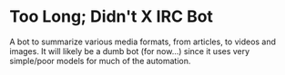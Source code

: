 # Too Long; Didn't X IRC Bot

A bot to summarize various media formats, from articles, to videos and images.
It will likely be a dumb bot (for now...) since it uses very simple/poor models
for much of the automation.
